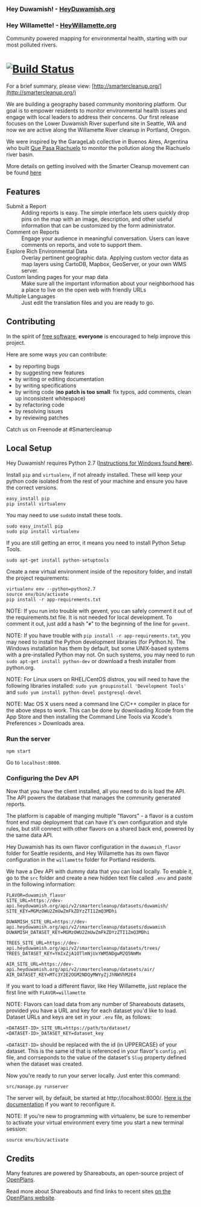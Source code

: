 ### Hey Duwamish! - [HeyDuwamish.org](http://heyduwamish.org)
### Hey Willamette! - [HeyWillamette.org](http://heywillamette.org)

Community powered mapping for environmental health, starting with our most polluted rivers.

[![Build Status](https://secure.travis-ci.org/mapseed/platform.png)](http://travis-ci.org/mapseed/platform)
===========
For a brief summary, please view: [http://smartercleanup.org/](http://smartercleanup.org/)

We are building a geography based community monitoring platform. Our goal is to empower residents to monitor environmental health issues and engage with local leaders to address their concerns. Our first release focuses on the Lower Duwamish River superfund site in Seattle, WA and now we are active along the Willamette River cleanup in Portland, Oregon.

We were inspired by the GarageLab collective in Buenos Aires, Argentina who built [Que Pasa Riachuelo](http://quepasariachuelo.org.ar/) to monitor the pollution along the Riachuelo river basin.

More details on getting involved with the Smarter Cleanup movement can be found [here](http://wiki.smartercleanup.org/doku.php?id=contribute)

Features
-------------
<dl>
  <dt>Submit a Report</dt>
  <dd>Adding reports is easy. The simple interface lets users quickly drop pins on the map with an image, description, and other useful information that can be customized by the form administrator.</dd>

  <dt>Comment on Reports</dt>
  <dd>Engage your audience in meaningful conversation. Users can leave comments on reports, and vote to support them.</dd>

  <dt>Explore Rich Environmental Data</dt>
  <dd>Overlay pertinent geographic data. Applying custom vector data as map layers using CartoDB, Mapbox, GeoServer, or your own WMS server.</dd>

  <dt>Custom landing pages for your map data</dt>
  <dd>Make sure all the important information about your neighborhood has a place to live on the open web with friendly URLs</dd>

  <dt>Multiple Languages</dt>
  <dd>Just edit the translation files and you are ready to go.</dd>
</dl>

Contributing
------------
In the spirit of [free software](http://www.fsf.org/licensing/essays/free-sw.html), **everyone** is encouraged to help improve this project.

Here are some ways *you* can contribute:

* by reporting bugs
* by suggesting new features
* by writing or editing documentation
* by writing specifications
* by writing code (**no patch is too small**: fix typos, add comments, clean up inconsistent whitespace)
* by refactoring code
* by resolving issues
* by reviewing patches

Catch us on Freenode at #Smartercleanup

Local Setup
-------------
Hey Duwamish! requires Python 2.7 ([Instructions for Windows found **here**](/doc/WINDOWS_SETUP.md)).

Install `pip` and `virtualenv`, if not already installed. These will keep your python code isolated from the rest of your machine and ensure you have the correct versions.

```
easy_install pip
pip install virtualenv
```
You may need to use `sudo`to install these tools.

```
sudo easy_install pip
sudo pip install virtualenv
```
If you are still getting an error, it means you need to install Python Setup Tools.
```
sudo apt-get install python-setuptools
```

Create a new virtual environment inside of the repository folder, and install the project requirements:

```
virtualenv env --python=python2.7
source env/bin/activate
pip install -r app-requirements.txt
```

NOTE: If you run into trouble with gevent, you can safely comment it out of the requirements.txt file. It is not needed for local development. To comment it out, just add a hash "`#`" to the beginning of the line for `gevent`.

NOTE: If you have trouble with `pip install -r app-requirements.txt`, you may need to install the Python development libraries (for Python.h). The Windows installation has them by default, but some UNIX-based systems with a pre-installed Python may not. On such systems, you may need to run `sudo apt-get install python-dev` or download a fresh installer from python.org.

NOTE: For Linux users on RHEL/CentOS distros, you will need to have the following libraries installed: `sudo yum groupinstall 'Development Tools'` and `sudo yum install python-devel postgresql-devel`

NOTE: Mac OS X users need a command line C/C++ compiler in place for the above steps to work. This can be done by downloading Xcode from the App Store and then installing the Command Line Tools via Xcode's Preferences > Downloads area.

### Run the server

`npm start`

Go to `localhost:8000`.

### Configuring the Dev API

Now that you have the client installed, all you need to do is load the API. The API powers the database that manages the community generated reports.

The platform is capable of manging multiple "flavors" - a flavor is a custom front end map deployment that can have it's own configuration and style rules, but still connect with other flavors on a shared back end, powered by the same data API.

Hey Duwamish has its own flavor configuration in the ``duwamish_flavor`` folder for Seattle residents, and
Hey Willamette has its own flavor configuration in the ``willamette`` folder for Portland residents.

We have a Dev API with dummy data that you can load locally. To enable it, go to the `src` folder and create a new hidden text file called `.env` and paste in the following information:

```
FLAVOR=duwamish_flavor
SITE_URL=https://dev-api.heyduwamish.org/api/v2/smartercleanup/datasets/duwamish/
SITE_KEY=MGMzOWU2ZmUwZmFkZDYzZTI1ZmQ3MDhi

DUWAMISH_SITE_URL=https://dev-api.heyduwamish.org/api/v2/smartercleanup/datasets/duwamish
DUWAMISH_DATASET_KEY=MGMzOWU2ZmUwZmFkZDYzZTI1ZmQ3MDhi

TREES_SITE_URL=https://dev-api.heyduwamish.org/api/v2/smartercleanup/datasets/trees/
TREES_DATASET_KEY=YmIxZjA1OTlmNjUxYWM5NDgwM2Q5NmMx

AIR_SITE_URL=https://dev-api.heyduwamish.org/api/v2/smartercleanup/datasets/air/
AIR_DATASET_KEY=MTc3Y2E2OGM2NDQyMWYyZjJhNWVhM2E4
```

If you want to load a different flavor, like Hey Willamette, just replace the first line with ``FLAVOR=willamette``

NOTE: Flavors can load data from any number of Shareabouts datasets, provided you have a URL and key for each dataset you'd like to load. Dataset URLs and keys are set in your `.env` file, as follows:

```
<DATASET-ID>_SITE_URL=https://path/to/dataset/
<DATASET-ID>_DATASET_KEY=dataset_key
```

`<DATASET-ID>` should be replaced with the id (in UPPERCASE) of your dataset. This is the same id that is referenced in your flavor's `config.yml` file, and corrseponds to the value of the dataset's `Slug` property defined when the dataset was created.

Now you're ready to run your server locally. Just enter this command:

```
src/manage.py runserver
```
The server will, by default, be started at http://localhost:8000/. [Here is the documentation](https://github.com/openplans/shareabouts/blob/master/doc/CONFIG.md) if you want to reconfigure it.

NOTE: If you're new to programming with virtualenv, be sure to remember to activate your virtual environment every time you start a new terminal session:

```
source env/bin/activate
```

Credits
-------------
Many features are powered by Shareabouts, an open-source project of [OpenPlans](http://openplans.org).

Read more about Shareabouts and find links to recent sites [on the OpenPlans website](http://openplans.org/shareabouts/).


